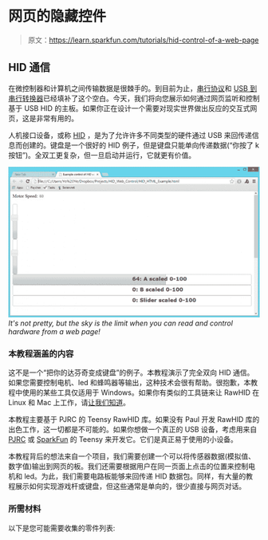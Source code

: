 # 网页的隐藏控件

> 原文：<https://learn.sparkfun.com/tutorials/hid-control-of-a-web-page>

## HID 通信

在微控制器和计算机之间传输数据是很棘手的。到目前为止，[串行协议](https://learn.sparkfun.com/tutorials/serial-communication)和 [USB 到串行转换器](https://www.sparkfun.com/products/9716)已经填补了这个空白。今天，我们将向您展示如何通过网页监听和控制基于 USB HID 的主板。如果你正在设计一个需要对现实世界做出反应的交互式网页，这是非常有用的。

人机接口设备，或称 [HID](http://en.wikipedia.org/wiki/USB_human_interface_device_class) ，是为了允许许多不同类型的硬件通过 USB 来回传递信息而创建的。键盘是一个很好的 HID 例子，但是键盘只能单向传递数据(“你按了 k 按钮”)。全双工更复杂，但一旦启动并运行，它就更有价值。

[![Motor control from a webpage](img/8c696246a635631742bfd4b780bf1334.png)](https://cdn.sparkfun.com/assets/7/8/f/3/2/52d080adce395fd33d8b4568.jpg)*It's not pretty, but the sky is the limit when you can read and control hardware from a web page!*

### 本教程涵盖的内容

这不是一个“把你的达芬奇变成键盘”的例子。本教程演示了完全双向 HID 通信。如果您需要控制电机、led 和蜂鸣器等输出，这种技术会很有帮助。很抱歉，本教程中使用的某些工具仅适用于 Windows。如果你有类似的工具链来让 RawHID 在 Linux 和 Mac 上工作，请[让我们知道](https://learn.sparkfun.com/tutorials/hid-control-of-a-web-page/feedback)。

本教程主要基于 PJRC 的 Teensy RawHID 库。如果没有 Paul 开发 RawHID 库的出色工作，这一切都是不可能的。如果你想做一个真正的 USB 设备，考虑用来自 [PJRC](http://www.pjrc.com/teensy/index.html) 或 [SparkFun](https://www.sparkfun.com/search/results?term=teensy&what=products) 的 Teensy 来开发它。它们是真正易于使用的小设备。

本教程背后的想法来自一个项目，我们需要创建一个可以将传感器数据(模拟值、数字值)输出到网页的板。我们还需要根据用户在同一页面上点击的位置来控制电机和 led。为此，我们需要电路板能够来回传递 HID 数据包。同样，有大量的教程展示如何实现游戏杆或键盘，但这些通常是单向的，很少直接与网页对话。

### 所需材料

以下是您可能需要收集的零件列表: